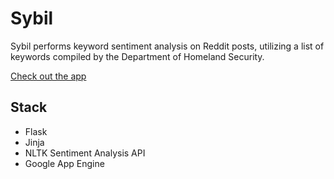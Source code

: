 # Sybil
Sybil performs keyword sentiment analysis on Reddit posts, utilizing a list of keywords compiled by the Department of Homeland Security.

[Check out the app](https://sybil-235004.appspot.com/)

## Stack
- Flask
- Jinja
- NLTK Sentiment Analysis API
- Google App Engine